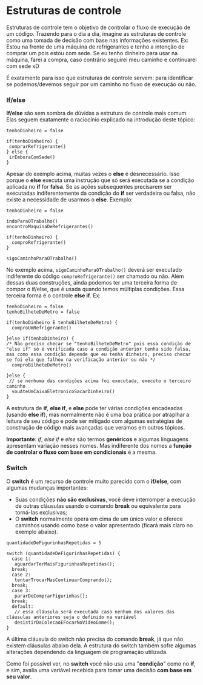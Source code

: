  # Estruturas de controle

Estruturas de controle tem o objetivo de controlar o fluxo de execução de um código. Trazendo para o dia a dia, imagine as estruturas de controle como uma tomada de decisão com base nas informações existentes. Ex:
Estou na frente de uma máquina de refrigerantes e tenho a intenção de comprar um pois estou com sede.
Se eu tenho dinheiro para usar na máquina, farei a compra, caso contrário seguirei meu caminho e continuarei com sede xD

É exatamente para isso que estruturas de controle servem: para identificar se podemos/devemos seguir por um caminho no fluxo de execução ou não.

 ### If/else

**If/else** são sem sombra de dúvidas a estrutura de controle mais comum. Elas seguem exatamente o raciocínio explicado na introdução deste tópico:

```
tenhoDinheiro = false

if(tenhoDinheiro) {
 comprarRefrigerante()
} else {
 irEmboraComSede()
}
```

Apesar do exemplo acima, muitas vezes o **else** é desnecessário. Isso porque o **else** executa uma instrução que só será executada se a condição aplicada no **if** for **falsa**. Se as ações subsequentes precisarem ser executadas indiferentemente da condição do **if** ser verdadeira ou falsa, não existe a necessidade de usarmos o **else**. Exemplo:

```
tenhoDinheiro = false

indoParaOTrabalho()
encontroMaquinaDeRefrigerantes()

if(tenhoDinheiro) {
  comproRefrigerante()
}

sigoCaminhoParaOTrabalho()
```

No exemplo acima, `sigoCaminhoParaOTrabalho()` deverá ser executado indiferente do código `comproRefrigerante()` ser chamado ou não. Além dessas duas construções, ainda podemos ter uma terceira forma de compor o if/else, que é usada quando temos múltiplas condições. Essa terceira forma é o controle **else if**. Ex:

```
tenhoDinheiro = false
tenhoBilheteDeMetro = false

if(tenhoDinheiro E tenhoBilheteDeMetro) {
  comproUmRefrigerante()

}else if(tenhoDinheiro) { 
/* Não preciso checar se "tenhoBilheteDeMetro" pois essa condição de "else if" só é verificada caso a condição anterior tenha sido falsa, mas como essa condição depende que eu tenha dinheiro, preciso checar se foi ela que falhou na verificação anterior ou não */
  comproBilheteDeMetro()
 
}else {
 // se nenhuma das condições acima foi executada, executo o terceiro caminho
  vouAteUmCaixaEletronicoSacarDinheiro()
}
```

A estrutura de **if**, **else if**, e **else** pode ter várias condições encadeadas (usando **else if**), mas normalmente não é uma boa prática por atraplhar a leitura de seu código e pode ser mitigado com algumas estratégias de construção de código mais avançadas que veramos em outros tópicos.

**Importante**: *if*, *else if* e *else* são termos **genéricos** e algumas linguagens apresentam variação nesses nomes. Mas indiferente dos nomes a **função de controlar o fluxo com base em condicionais** é a mesma.



 ### Switch

O **switch** é um recurso de controle muito parecido com o **if/else**, com algumas mudanças importantes:

- Suas condições **não são exclusivas**, você deve interromper a execução de outras cláusulas usando o comando **break** ou equivalente para torná-las exclusivas;
- O **switch** normalmente opera em cima de um único valor e oferece caminhos usando como base o valor apresentado (ficará mais claro no exemplo abaixo).

```
quantidadeDeFigurinhasRepetidas = 5

switch (quantidadeDeFigurinhasRepetidas) {
  case 1:
   aguardarTerMaisFigurinhasRepetidas();
  break;
  case 2:
   tentarTrocarMasContinuarComprando();
  break;
  case 3:
   pararDeComprarFigurinhas();
  break;
  default: 
   // essa cláusula será executada caso nenhum dos valores das cláusulas anteriores seja o definido na variável
   desistirDaColecaoEFocarNoVideoGame();
}
```

A última cláusula do switch não precisa do comando **break**, já que não existem cláusulas abaixo dela. A estrutura do switch também sofre algumas alterações dependendo da linguagem de programação utilizada.

Como foi possível ver, no **switch** você não usa uma "**condição**" como no **if**, e sim, avalia uma variável recebida para tomar uma decisão **com base em seu valor**. 
